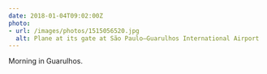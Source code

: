 ```yaml
---
date: 2018-01-04T09:02:00Z
photo:
- url: /images/photos/1515056520.jpg
  alt: Plane at its gate at São Paulo–Guarulhos International Airport
---
```

Morning in Guarulhos.
